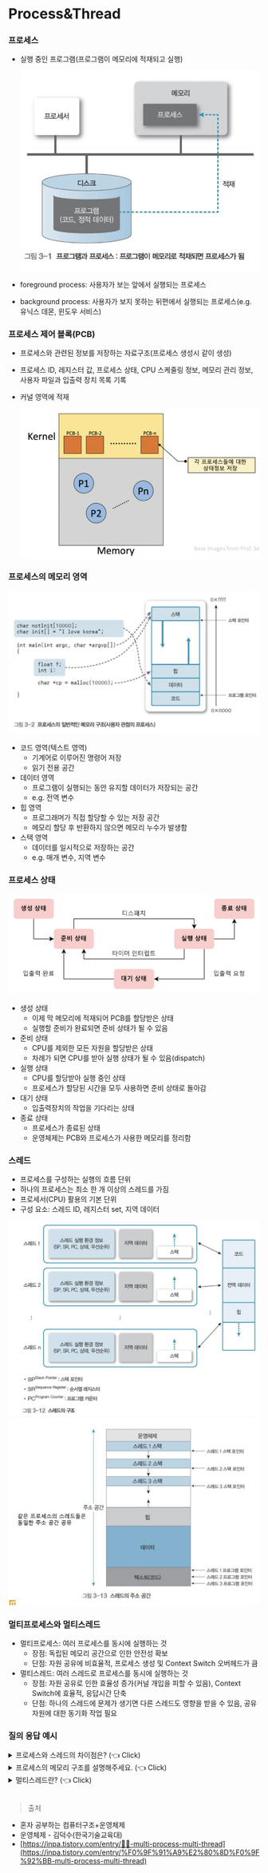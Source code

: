 # Process&Thread

### 프로세스

- 실행 중인 프로그램(프로그램이 메모리에 적재되고 실행)

  ![스크린샷 2024-10-02 오전 10.17.24.png](img/1.png)
    
- foreground process: 사용자가 보는 앞에서 실행되는 프로세스
- background process: 사용자가 보지 못하는 뒤편에서 실행되는 프로세스(e.g. 유닉스 데몬, 윈도우 서비스)

### 프로세스 제어 블록(PCB)

- 프로세스와 관련된 정보를 저장하는 자료구조(프로세스 생성시 같이 생성)
- 프로세스 ID, 레지스터 값, 프로세스 상태, CPU 스케줄링 정보, 메모리 관리 정보, 사용자 파일과 입출력 장치 목록 기록
- 커널 영역에 적재
    
    ![스크린샷 2024-10-02 오전 10.20.12.png](img/3.png)
    

### 프로세스의 메모리 영역

![스크린샷 2024-10-02 오전 10.18.00.png](img/2.png)

- 코드 영역(텍스트 영역)
    - 기계어로 이루어진 명령어 저장
    - 읽기 전용 공간
- 데이터 영역
    - 프로그램이 실행되는 동안 유지할 데이터가 저장되는 공간
    - e.g. 전역 변수
- 힙 영역
    - 프로그래머가 직접 할당할 수 있는 저장 공간
    - 메모리 할당 후 반환하지 않으면 메모리 누수가 발생함
- 스택 영역
    - 데이터를 일시적으로 저장하는 공간
    - e.g. 매개 변수, 지역 변수

### 프로세스 상태

![image.png](img/6.png)

- 생성 상태
    - 이제 막 메모리에 적재되어 PCB를 할당받은 상태
    - 실행할 준비가 완료되면 준비 상태가 될 수 있음
- 준비 상태
    - CPU를 제외한 모든 자원을 할당받은 상태
    - 차례가 되면 CPU를 받아 실행 상태가 될 수 있음(dispatch)
- 실행 상태
    - CPU를 할당받아 실행 중인 상태
    - 프로세스가 할당된 시간을 모두 사용하면 준비 상태로 돌아감
- 대기 상태
    - 입출력장치의 작업을 기다리는 상태
- 종료 상태
    - 프로세스가 종료된 상태
    - 운영체제는 PCB와 프로세스가 사용한 메모리를 정리함

### 스레드

- 프로세스를 구성하는 실행의 흐름 단위
- 하나의 프로세스는 최소 한 개 이상의 스레드를 가짐
- 프로세서(CPU) 활용의 기본 단위
- 구성 요소: 스레드 ID, 레지스터 set, 지역 데이터

![스크린샷 2024-10-02 오전 10.35.24.png](img/4.png)![스크린샷 2024-10-02 오전 10.35.57.png](img/5.png)

### 멀티프로세스와 멀티스레드

- 멀티프로세스: 여러 프로세스를 동시에 실행하는 것
    - 장점: 독립된 메모리 공간으로 인한 안전성 확보
    - 단점: 자원 공유에 비효율적, 프로세스 생성 및 Context Switch 오버헤드가 큼
- 멀티스레드: 여러 스레드로 프로세스를 동시에 실행하는 것
    - 장점: 자원 공유로 인한 효율성 증가(커널 개입을 피할 수 있음), Context Switch에 효율적, 응답시간 단축
    - 단점: 하나의 스레드에 문제가 생기면 다른 스레드도 영향을 받을 수 있음, 공유 자원에 대한 동기화 작업 필요

### 질의 응답 예시

<details>
   <summary> 프로세스와 스레드의 차이점은? (👈 Click)</summary>
- 프로세스는 실행 중인 프로그램으로 독립된 메모리 공간을 가집니다. 반면, 스레드는 프로세스의 실행 단위로, 프로세스의 자원을 공유하면서 동작합니다.

</details>

<details>
   <summary> 프로세스의 메모리 구조를 설명해주세요. (👈 Click)</summary>
- 정적으로 할당되는 코드 영역, 데이터 영역이 있고, 동적으로 할당되는 스택 영역, 힙 영역이 있습니다.

</details>

<details>
   <summary> 멀티스레드란? (👈 Click)</summary>
- 하나의 프로세스 내에서 여러 스레드가 동시에 작업을 수행하는 것

</details>

<br>

> 출처
> 
- 혼자 공부하는 컴퓨터구조+운영체제
- 운영체제 - 김덕수(한국기술교육대)
- [https://inpa.tistory.com/entry/👩‍💻-multi-process-multi-thread](https://inpa.tistory.com/entry/%F0%9F%91%A9%E2%80%8D%F0%9F%92%BB-multi-process-multi-thread)
